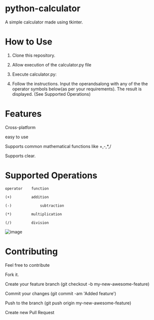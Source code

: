 # python-calculator
A simple calculator made using tkinter.

# How to Use
1. Clone this repository.

2. Allow execution of the calculator.py file

3. Execute calculator.py:

4. Follow the instructions. Input the operandsalong with any of the the operator symbols below(as per your requirements). The result 
is displayed. (See Supported Operations)

# Features
  Cross-platform

  easy to use

  Supports common mathematical functions like +,-,*,/

  Supports clear.

# Supported Operations

    operator 	function
   
    (+)	        addition
   
    (-)             subtraction
   
    (*)	        multiplication
    
    (/)	        division
    
   

![image](https://user-images.githubusercontent.com/64529469/107082857-cd6f6480-681a-11eb-9983-f5183fe325b8.png)

# Contributing

Feel free to contribute

Fork it.

Create your feature branch (git checkout -b my-new-awesome-feature)

Commit your changes (git commit -am 'Added <xyz> feature')
  
Push to the branch (git push origin my-new-awesome-feature)

Create new Pull Request

